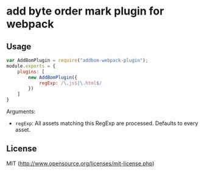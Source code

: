 # add byte order mark plugin for webpack

## Usage

``` javascript
var AddBomPlugin = require("addbom-webpack-plugin");
module.exports = {
	plugins: [
		new AddBomPlugin({
			regExp: /\.js$|\.html$/
		})
	]
}
```

Arguments:

* `regExp`: All assets matching this RegExp are processed. Defaults to every asset.

## License

MIT (http://www.opensource.org/licenses/mit-license.php)
